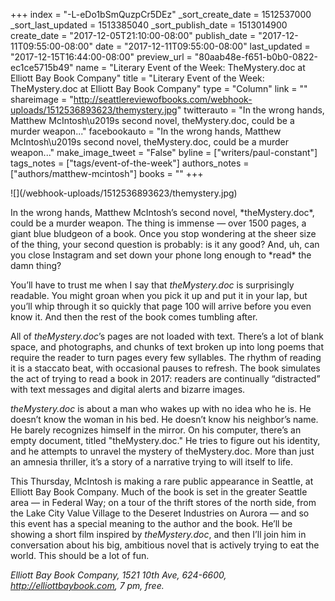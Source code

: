 +++
index = "-L-eDo1bSmQuzpCr5DEz"
_sort_create_date = 1512537000
_sort_last_updated = 1513385040
_sort_publish_date = 1513014900
create_date = "2017-12-05T21:10:00-08:00"
publish_date = "2017-12-11T09:55:00-08:00"
date = "2017-12-11T09:55:00-08:00"
last_updated = "2017-12-15T16:44:00-08:00"
preview_url = "80aab48e-f651-b0b0-0822-ec1ce5715b49"
name = "Literary Event of the Week: TheMystery.doc at Elliott Bay Book Company"
title = "Literary Event of the Week: TheMystery.doc at Elliott Bay Book Company"
type = "Column"
link = ""
shareimage = "http://seattlereviewofbooks.com/webhook-uploads/1512536893623/themystery.jpg"
twitterauto = "In the wrong hands, Matthew McIntosh\u2019s second novel, theMystery.doc, could be a murder weapon..."
facebookauto = "In the wrong hands, Matthew McIntosh\u2019s second novel, theMystery.doc, could be a murder weapon..."
make_image_tweet = "False"
byline = ["writers/paul-constant"]
tags_notes = ["tags/event-of-the-week"]
authors_notes = ["authors/matthew-mcintosh"]
books = ""
+++
<p class="image-left">![](/webhook-uploads/1512536893623/themystery.jpg)</p>
In the wrong hands, Matthew McIntosh’s second novel, *theMystery.doc*, could be a murder weapon. The thing is immense — over 1500 pages, a giant blue bludgeon of a book. Once you stop wondering at the sheer size of the thing, your second question is probably:  is it any good? And, uh, can you close Instagram and set down your phone long enough to *read* the damn thing?

You’ll have to trust me when I say that *theMystery.doc* is surprisingly readable. You might groan when you pick it up and put it in your lap, but you’ll whip through it so quickly that page 100 will arrive before you even know it. And then the rest of the book comes tumbling after.

All of *theMystery.doc*’s pages are not loaded with text. There’s a lot of blank space, and photographs, and chunks of text broken up into long poems that require the reader to turn pages every few syllables. The rhythm of reading it is a staccato beat, with occasional pauses to refresh. The book simulates the act of trying to read a book in 2017: readers are continually “distracted” with text messages and digital alerts and bizarre images.

*theMystery.doc* is about a man who wakes up with no idea who he is. He doesn’t know the woman in his bed. He doesn’t know his neighbor’s name. He barely recognizes himself in the mirror. On his computer, there’s an empty document, titled "theMystery.doc." He tries to figure out his identity, and he attempts to unravel the mystery of theMystery.doc. More than just an amnesia thriller, it’s a story of a narrative trying to will itself to life.

This Thursday, McIntosh is making a rare public appearance in Seattle, at Elliott Bay Book Company. Much of the book is set in the greater Seattle area — in Federal Way; on a tour of the thrift stores of the north side, from the Lake City Value Village to the Deseret Industries on Aurora — and so this event has a special meaning to the author and the book. He’ll be showing a short film inspired by *theMystery.doc*, and then I’ll join him in conversation about his big, ambitious novel that is actively trying to eat the world. This should be a lot of fun.

*Elliott Bay Book Company, 1521 10th Ave, 624-6600, http://elliottbaybook.com, 7 pm, free.*
